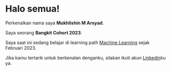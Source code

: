 # Halo semua! 

Perkenalkan nama saya **Mukhlishin M Arsyad**.

Saya seorang **Bangkit Cohort 2023**.

Saya saat ini sedang belajar di learning path [Machine Learning](https://grow.google/intl/id_id/bangkit/?tab=machine-learning) sejak Februari 2023.

Jika kamu tertarik untuk berkenalan denganku, silakan ikuti akun [Linkedin](https://www.linkedin.com/in/mukhlishinmarsyad/)ku ya.



<!--
**M136DSX2331/M136DSX2331** is a ✨ _special_ ✨ repository because its `README.md` (this file) appears on your GitHub profile.

Here are some ideas to get you started:

- 🔭 I’m currently working on ...
- 🌱 I’m currently learning ...
- 👯 I’m looking to collaborate on ...
- 🤔 I’m looking for help with ...
- 💬 Ask me about ...
- 📫 How to reach me: ...
- 😄 Pronouns: ...
- ⚡ Fun fact: ...
-->

